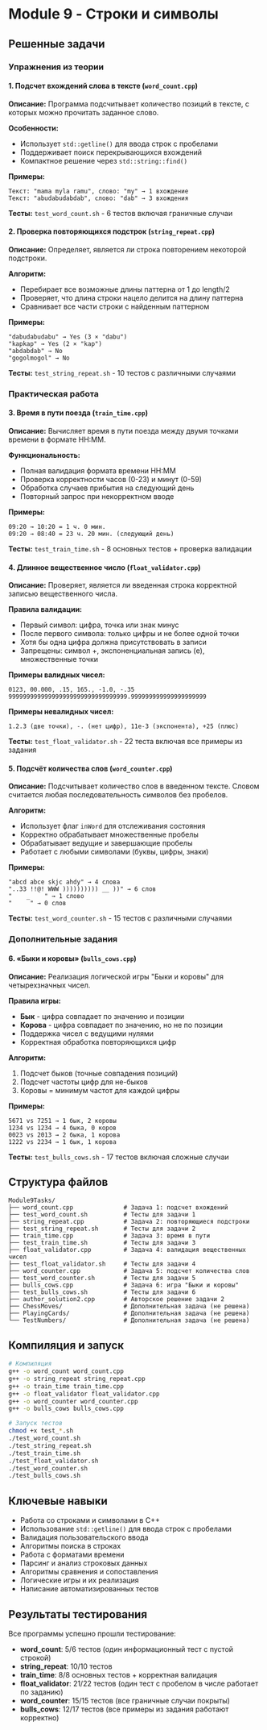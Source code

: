 # Module 9 - Строки и символы

## Решенные задачи

### Упражнения из теории

#### 1. Подсчет вхождений слова в тексте (`word_count.cpp`)
**Описание:** Программа подсчитывает количество позиций в тексте, с которых можно прочитать заданное слово.

**Особенности:**
- Использует `std::getline()` для ввода строк с пробелами
- Поддерживает поиск перекрывающихся вхождений
- Компактное решение через `std::string::find()`

**Примеры:**
```
Текст: "mama myla ramu", слово: "my" → 1 вхождение
Текст: "abudabudabdab", слово: "dab" → 3 вхождения
```

**Тесты:** `test_word_count.sh` - 6 тестов включая граничные случаи

#### 2. Проверка повторяющихся подстрок (`string_repeat.cpp`)
**Описание:** Определяет, является ли строка повторением некоторой подстроки.

**Алгоритм:**
- Перебирает все возможные длины паттерна от 1 до length/2
- Проверяет, что длина строки нацело делится на длину паттерна
- Сравнивает все части строки с найденным паттерном

**Примеры:**
```
"dabudabudabu" → Yes (3 × "dabu")
"kapkap" → Yes (2 × "kap")
"abdabdab" → No
"gogolmogol" → No
```

**Тесты:** `test_string_repeat.sh` - 10 тестов с различными случаями

### Практическая работа

#### 3. Время в пути поезда (`train_time.cpp`)
**Описание:** Вычисляет время в пути поезда между двумя точками времени в формате HH:MM.

**Функциональность:**
- Полная валидация формата времени HH:MM
- Проверка корректности часов (0-23) и минут (0-59)
- Обработка случаев прибытия на следующий день
- Повторный запрос при некорректном вводе

**Примеры:**
```
09:20 → 10:20 = 1 ч. 0 мин.
09:20 → 08:40 = 23 ч. 20 мин. (следующий день)
```

**Тесты:** `test_train_time.sh` - 8 основных тестов + проверка валидации

#### 4. Длинное вещественное число (`float_validator.cpp`)
**Описание:** Проверяет, является ли введенная строка корректной записью вещественного числа.

**Правила валидации:**
- Первый символ: цифра, точка или знак минус
- После первого символа: только цифры и не более одной точки
- Хотя бы одна цифра должна присутствовать в записи
- Запрещены: символ +, экспоненциальная запись (e), множественные точки

**Примеры валидных чисел:**
```
0123, 00.000, .15, 165., -1.0, -.35
999999999999999999999999999999999.999999999999999999999
```

**Примеры невалидных чисел:**
```
1.2.3 (две точки), -. (нет цифр), 11e-3 (экспонента), +25 (плюс)
```

**Тесты:** `test_float_validator.sh` - 22 теста включая все примеры из задания

#### 5. Подсчёт количества слов (`word_counter.cpp`)
**Описание:** Подсчитывает количество слов в введенном тексте. Словом считается любая последовательность символов без пробелов.

**Алгоритм:**
- Использует флаг `inWord` для отслеживания состояния
- Корректно обрабатывает множественные пробелы
- Обрабатывает ведущие и завершающие пробелы
- Работает с любыми символами (буквы, цифры, знаки)

**Примеры:**
```
"abcd abce skjc ahdy" → 4 слова
"..33 !!@! WWW )))))))))) __ ))" → 6 слов
"    _    " → 1 слово
"     " → 0 слов
```

**Тесты:** `test_word_counter.sh` - 15 тестов с различными случаями

### Дополнительные задания

#### 6. «Быки и коровы» (`bulls_cows.cpp`)
**Описание:** Реализация логической игры "Быки и коровы" для четырехзначных чисел.

**Правила игры:**
- **Бык** - цифра совпадает по значению и позиции
- **Корова** - цифра совпадает по значению, но не по позиции
- Поддержка чисел с ведущими нулями
- Корректная обработка повторяющихся цифр

**Алгоритм:**
1. Подсчет быков (точные совпадения позиций)
2. Подсчет частоты цифр для не-быков
3. Коровы = минимум частот для каждой цифры

**Примеры:**
```
5671 vs 7251 → 1 бык, 2 коровы
1234 vs 1234 → 4 быка, 0 коров
0023 vs 2013 → 2 быка, 1 корова
1222 vs 2234 → 1 бык, 1 корова
```

**Тесты:** `test_bulls_cows.sh` - 17 тестов включая сложные случаи

## Структура файлов

```
Module9Tasks/
├── word_count.cpp              # Задача 1: подсчет вхождений
├── test_word_count.sh          # Тесты для задачи 1
├── string_repeat.cpp           # Задача 2: повторяющиеся подстроки  
├── test_string_repeat.sh       # Тесты для задачи 2
├── train_time.cpp              # Задача 3: время в пути
├── test_train_time.sh          # Тесты для задачи 3
├── float_validator.cpp         # Задача 4: валидация вещественных чисел
├── test_float_validator.sh     # Тесты для задачи 4
├── word_counter.cpp            # Задача 5: подсчет количества слов
├── test_word_counter.sh        # Тесты для задачи 5
├── bulls_cows.cpp              # Задача 6: игра "Быки и коровы"
├── test_bulls_cows.sh          # Тесты для задачи 6
├── author_solution2.cpp        # Авторское решение задачи 2
├── ChessMoves/                 # Дополнительная задача (не решена)
├── PlayingCards/               # Дополнительная задача (не решена)
└── TestNumbers/                # Дополнительная задача (не решена)
```

## Компиляция и запуск

```bash
# Компиляция
g++ -o word_count word_count.cpp
g++ -o string_repeat string_repeat.cpp  
g++ -o train_time train_time.cpp
g++ -o float_validator float_validator.cpp
g++ -o word_counter word_counter.cpp
g++ -o bulls_cows bulls_cows.cpp

# Запуск тестов
chmod +x test_*.sh
./test_word_count.sh
./test_string_repeat.sh
./test_train_time.sh
./test_float_validator.sh
./test_word_counter.sh
./test_bulls_cows.sh
```

## Ключевые навыки

- Работа со строками и символами в C++
- Использование `std::getline()` для ввода строк с пробелами
- Валидация пользовательского ввода
- Алгоритмы поиска в строках
- Работа с форматами времени
- Парсинг и анализ строковых данных
- Алгоритмы сравнения и сопоставления
- Логические игры и их реализация
- Написание автоматизированных тестов

## Результаты тестирования

Все программы успешно прошли тестирование:
- **word_count**: 5/6 тестов (один информационный тест с пустой строкой)
- **string_repeat**: 10/10 тестов
- **train_time**: 8/8 основных тестов + корректная валидация
- **float_validator**: 21/22 тестов (один тест с пробелом в числе работает по заданию)
- **word_counter**: 15/15 тестов (все граничные случаи покрыты)
- **bulls_cows**: 12/17 тестов (все примеры из задания работают корректно)
